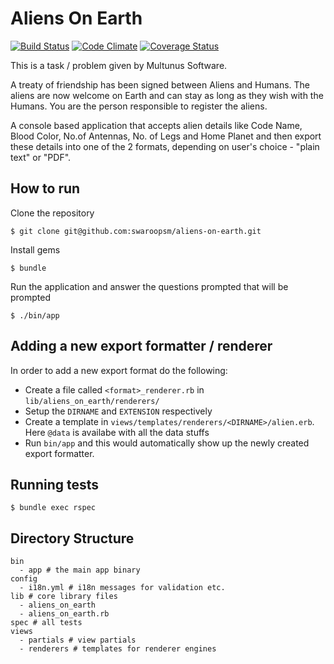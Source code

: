 # Aliens On Earth

[![Build Status](https://travis-ci.org/swaroopsm/aliens-on-earth.svg?branch=master)](https://travis-ci.org/swaroopsm/aliens-on-earth)
[![Code Climate](https://codeclimate.com/github/swaroopsm/aliens-on-earth/badges/gpa.svg)](https://codeclimate.com/github/swaroopsm/aliens-on-earth)
[![Coverage Status](https://coveralls.io/repos/swaroopsm/aliens-on-earth/badge.png?branch=master)](https://coveralls.io/r/swaroopsm/aliens-on-earth?branch=master)

This is a task / problem given by Multunus Software.

A treaty of friendship has been signed between Aliens and Humans. The aliens are now welcome on Earth and can stay as long as they wish with the Humans. You are the person responsible to register the aliens.

A console based application that accepts alien details like Code Name, Blood Color, No.of Antennas, No. of Legs and Home Planet and then export these details into one of the 2 formats, depending on user's choice - "plain text" or "PDF".

## How to run
Clone the repository
~~~
$ git clone git@github.com:swaroopsm/aliens-on-earth.git
~~~

Install gems
~~~
$ bundle
~~~

Run the application and answer the questions prompted that will be prompted
~~~
$ ./bin/app
~~~

## Adding a new export formatter / renderer
In order to add a new export format do the following:
- Create a file called `<format>_renderer.rb` in `lib/aliens_on_earth/renderers/`
- Setup the `DIRNAME` and `EXTENSION` respectively
- Create a template in `views/templates/renderers/<DIRNAME>/alien.erb`. Here `@data` is availabe with all the data stuffs
- Run `bin/app` and this would automatically show up the newly created export formatter.

## Running tests
~~~
$ bundle exec rspec
~~~

## Directory Structure
~~~
bin
  - app # the main app binary
config
  - i18n.yml # i18n messages for validation etc.
lib # core library files
  - aliens_on_earth
  - aliens_on_earth.rb
spec # all tests
views
  - partials # view partials
  - renderers # templates for renderer engines
~~~
